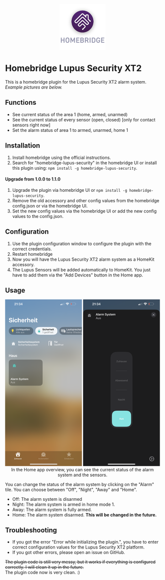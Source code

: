 
<p align="center">

<img src="https://github.com/homebridge/branding/raw/master/logos/homebridge-wordmark-logo-vertical.png" width="150">

</p>


# Homebridge Lupus Security XT2

This is a homebridge plugin for the Lupus Security XT2 alarm system. _Example pictures are below._

## Functions

- See current status of the area 1 (home, armed, unarmed)
- See the current status of every sensor (open, closed) [only for contact sensors right now]
- Set the alarm status of area 1 to armed, unarmed, home 1

## Installation

1. Install homebridge using the official instructions.
2. Search for "homebridge-lupus-security" in the homebridge UI or install this plugin using: `npm install -g homebridge-lupus-security`.

#### Upgrade from 1.0.0 to 1.1.0
1. Upgrade the plugin via homebridge UI or `npm install -g homebridge-lupus-security`.
2. Remove the old accessory and other config values from the homebridge config.json or via the homebridge UI.
3. Set the new config values via the homebridge UI or add the new config values to the config.json.

## Configuration

1. Use the plugin configuration window to configure the plugin with the correct credentials.
2. Restart homebridge
3. Now you will have the Lupus Security XT2 alarm system as a HomeKit accessory.
4. The Lupus Sensors will be added automatically to HomeKit. You just have to add them via the "Add Devices" button in the Home app.

## Usage

<div style="text-align: center">
    <img src="docs/images/docs_overview.png" width="250" />
    <img src="docs/images/docs_arm_status.png" width="250" />
    <br>
    In the Home app overview, you can see the current status of the alarm system and the sensors.
    <br>
</div>

You can change the status of the alarm system by clicking on the "Alarm" tile. You can choose between "Off", "Night", "Away" and "Home".

- Off: The alarm system is disarmed
- Night: The alarm system is armed in home mode 1.
- Away: The alarm system is fully armed.
- Home: The alarm system disarmed. <b>This will be changed in the future.</b>

## Troubleshooting
- If you got the error "Error while initializing the plugin.", you have to enter correct configuration values for the Lupus Security XT2 platform.
- If you got other errors, please open an issue on GitHub.

~~The plugin code is still very messy, but it works if everything is configured correctly. I will clean it up in the future.~~
<br>The plugin code now is very clean. :)
